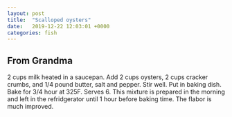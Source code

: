 ```yaml
---
layout: post
title:  "Scalloped oysters"
date:   2019-12-22 12:03:01 +0000
categories: fish
---
```


## From Grandma


2 cups milk heated in a saucepan. Add 2 cups oysters, 2 cups cracker crumbs, and 1/4 pound butter, salt and pepper. Stir well. Put in baking dish. Bake for 3/4 hour at 325F. Serves 6. This mixture is prepared in the morning and left in the refridgerator until 1 hour before baking time. The flabor is much improved.

